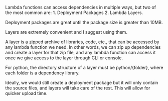 Lambda functions can access dependencies in multiple ways, but two of the
most common are:
	1. Deployment Packages
	2. Lambda Layers.

Deployment packages are great until the package size is greater than 10MB.

Layers are extremely convenient and I suggest using them.

A layer is a zipped archive of libraries, code, etc., that can be accessed
by any lambda function we need. In other words, we can zip up dependencies
and create a layer for that zip file, and any lambda function can access it
once we give access to the layer through CLI or console.

For python, the directory structure of a layer must be python/{folder},
where each folder is a dependency library.

Ideally, we would still create a deployment package but it will only contain
the source files, and layers will take care of the rest. This will allow
for quicker upload time.
